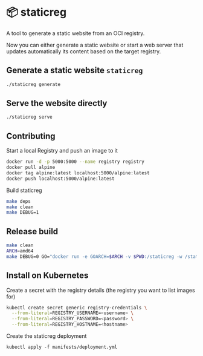# :package: staticreg

A tool to generate a static website from an OCI registry.



Now you can either generate a static website or start a web server that updates automatically its content based  on the target registry.

## Generate a static website `staticreg`

```bash
./staticreg generate
```

## Serve the website directly

```bash
./staticreg serve
```

## Contributing

Start a local Registry and push an image to it

```bash
docker run -d -p 5000:5000 --name registry registry
docker pull alpine
docker tag alpine:latest localhost:5000/alpine:latest
docker push localhost:5000/alpine:latest
```

Build staticreg

```bash
make deps
make clean
make DEBUG=1
```


## Release build

```bash
make clean
ARCH=amd64
make DEBUG=0 GO="docker run -e GOARCH=$ARCH -v $PWD:/staticreg -w /staticreg --rm docker.io/golang:1.22 go"
```


## Install on Kubernetes

Create a secret with the registry details (the registry you want to list images for)

```bash
kubectl create secret generic registry-credentials \
  --from-literal=REGISTRY_USERNAME=<username> \
  --from-literal=REGISTRY_PASSWORD=<password> \
  --from-literal=REGISTRY_HOSTNAME=<hostname>
```

Create the staticreg deployment

```
kubectl apply -f manifests/deployment.yml
```
